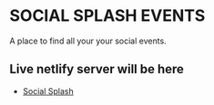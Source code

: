# SOCIAL SPLASH EVENTS

A place to find all your your social events. 

## Live netlify server will be here
- [Social Splash](https://www.github.com/)
